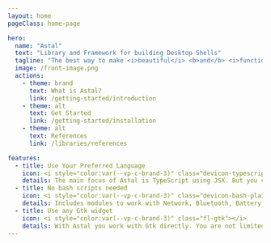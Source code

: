 ```yaml
---
layout: home
pageClass: home-page

hero:
  name: "Astal"
  text: "Library and Framework for building Desktop Shells"
  tagline: "The best way to make <i>beautiful</i> <b>and</b> <i>functional</i> wayland widgets!"
  image: /front-image.png
  actions:
    - theme: brand
      text: What is Astal?
      link: /getting-started/introduction
    - theme: alt
      text: Get Started
      link: /getting-started/installation
    - theme: alt
      text: References
      link: /libraries/references

features:
  - title: Use Your Preferred Language
    icon: <i style="color:var(--vp-c-brand-3)" class="devicon-typescript-plain"></i>
    details: The main focus of Astal is TypeScript using JSX. But you can use the libraries in any language that supports <a href="https://en.wikipedia.org/wiki/List_of_language_bindings_for_GTK">Gobject Introspection</a>.
  - title: No bash scripts needed
    icon: <i style="color:var(--vp-c-brand-3)" class="devicon-bash-plain"></i>
    details: Includes modules to work with Network, Bluetooth, Battery, Audio and more.
  - title: Use any Gtk widget
    icon: <i style="color:var(--vp-c-brand-3)" class="fl-gtk"></i>
    details: With Astal you work with Gtk directly. You are not limited to only a set of them.
---
```

<script setup>
import Showcases from './showcases/Showcases.vue'
</script>

<Showcases />

<!--TODO: add feature icons-->
<!--TODO: add icons for buttons https://github.com/vuejs/vitepress/pull/3795-->

<style>
:root {
  --vp-home-hero-name-color: transparent;
  --vp-home-hero-name-background: -webkit-linear-gradient(120deg, var(--vp-c-brand-1), var(--vp-c-brand-3));
}

:root {
  --overlay-gradient: color-mix(in srgb, var(--vp-c-brand-1), transparent 55%);
}

.dark {
  --overlay-gradient: color-mix(in srgb, var(--vp-c-brand-1), transparent 85%);
}

.home-page {
  background:
    linear-gradient(215deg, var(--overlay-gradient), transparent 40%),
    radial-gradient(var(--overlay-gradient), transparent 40%) no-repeat -60vw -40vh / 105vw 200vh,
    radial-gradient(var(--overlay-gradient), transparent 65%) no-repeat 50% calc(100% + 20rem) / 60rem 30rem;

  .VPFeature a {
    font-weight: bold;
  }

  .VPNavBar {
    background-color: transparent !important;
    -webkit-backdrop-filter: blur(16px);
    backdrop-filter: blur(16px);

    div.divider {
      display: none;
    }
  }
}
</style>
